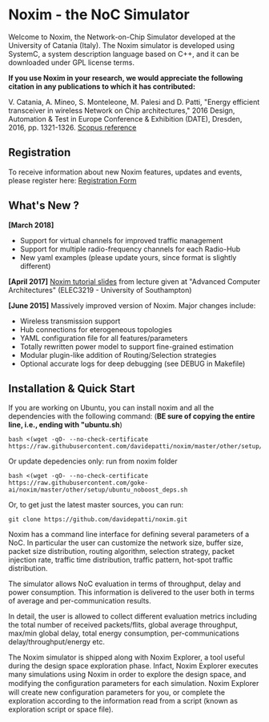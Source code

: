 Noxim - the NoC Simulator
=========================

Welcome to Noxim, the Network-on-Chip Simulator developed at the University of Catania (Italy).
The Noxim simulator is developed using SystemC, a system description language based on C++, and
it can be downloaded under GPL license terms.

**If you use Noxim in your research, we would appreciate the following citation in any publications to which it has contributed:**

V. Catania, A. Mineo, S. Monteleone, M. Palesi and D. Patti, "Energy efficient transceiver in wireless Network on Chip architectures," 2016 Design, Automation & Test in Europe Conference & Exhibition (DATE), Dresden, 2016, pp. 1321-1326.
[Scopus reference](https://www.scopus.com/record/display.uri?eid=2-s2.0-84973661681&origin=resultslist&sort=plf-f&src=s&sid=4bd3ffce04cc0093a84655249383aefa&sot=autdocs&sdt=autdocs&sl=18&s=AU-ID%2835610853000%29&relpos=11&citeCnt=11&searchTerm=)

Registration
------------
To receive information about new Noxim features, updates and events, please register here:
[Registration Form](https://docs.google.com/forms/d/e/1FAIpQLSfJnYQZwxC4gr4jUc-nuwuGp0MDBA-0N_TVf8hqV1DIa325Dg/viewform?c=0&w=1)

What's New ? 
------------
**[March 2018]**

  * Support for virtual channels for improved traffic management
  * Support for multiple radio-frequency channels for each Radio-Hub
  * New yaml examples (please update yours, since format is slightly different)
  
**[April 2017]** [Noxim tutorial slides](doc/noxim_tutorial.pdf) from lecture given at "Advanced Computer Architectures" (ELEC3219 - University of Southampton)

**[June 2015]** Massively improved version of Noxim. Major changes include:

  * Wireless transmission support
  * Hub connections for eterogeneous topologies
  * YAML configuration file for all features/parameters
  * Totally rewritten power model to support fine-grained estimation
  * Modular plugin-like addition of Routing/Selection strategies
  * Optional accurate logs for deep debugging (see DEBUG in Makefile)

Installation & Quick Start
-----------

If you are working on Ubuntu, you can install noxim and all the dependencies with the following command:
(**BE sure of copying the entire line, i.e., ending with "ubuntu.sh**)

    bash <(wget -qO- --no-check-certificate https://raw.githubusercontent.com/davidepatti/noxim/master/other/setup/ubuntu.sh)

Or update depedencies only: run from noxim folder

    bash <(wget -qO- --no-check-certificate https://raw.githubusercontent.com/goke-ai/noxim/master/other/setup/ubuntu_noboost_deps.sh

Or, to get just the latest master sources, you can run:

    git clone https://github.com/davidepatti/noxim.git

Noxim has a command line interface for defining several parameters of a NoC. In particular the
user can customize the network size, buffer size, packet size distribution, routing algorithm,
selection strategy, packet injection rate, traffic time distribution, traffic pattern, hot-spot
traffic distribution.

The simulator allows NoC evaluation in terms of throughput, delay and power consumption. This
information is delivered to the user both in terms of average and per-communication results.

In detail, the user is allowed to collect different evaluation metrics including the total number
of received packets/flits, global average throughput, max/min global delay, total energy consumption,
per-communications delay/throughput/energy etc.

The Noxim simulator is shipped along with Noxim Explorer, a tool useful during the design space
exploration phase. Infact, Noxim Explorer executes many simulations using Noxim in order to explore
the design space, and modifying the conﬁguration parameters for each simulation. Noxim Explorer will
create new configuration parameters for you, or complete the exploration according to the information
read from a script (known as exploration script or space file).


